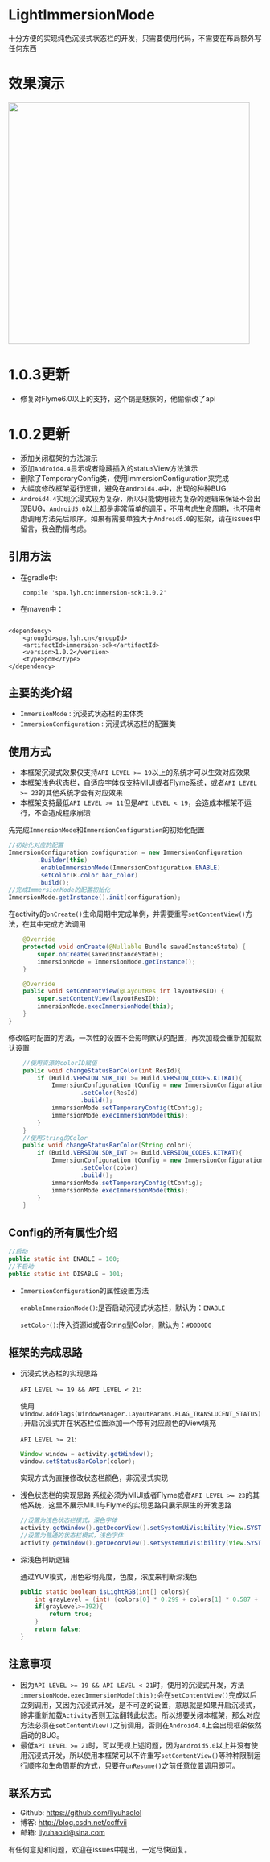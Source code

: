 # LightImmersionMode

十分方便的实现纯色沉浸式状态栏的开发，只需要使用代码，不需要在布局额外写任何东西

# 效果演示

<div><img src='https://github.com/liyuhaolol/LightImmersionMode/blob/master/pic/01.gif' width="480px"/></div>


# 1.0.3更新

- 修复对Flyme6.0以上的支持，这个锅是魅族的，他偷偷改了api

# 1.0.2更新

- 添加关闭框架的方法演示
- 添加`Android4.4`显示或者隐藏插入的statusView方法演示
- 删除了TemporaryConfig类，使用ImmersionConfiguration来完成
- 大幅度修改框架运行逻辑，避免在`Android4.4`中，出现的种种BUG
- `Android4.4`实现沉浸式较为复杂，所以只能使用较为复杂的逻辑来保证不会出现BUG，`Android5.0`以上都是非常简单的调用，不用考虑生命周期，也不用考虑调用方法先后顺序。如果有需要单独大于`Android5.0`的框架，请在issues中留言，我会酌情考虑。

## 引用方法

- 在gradle中:
```
    compile 'spa.lyh.cn:immersion-sdk:1.0.2'
```

- 在maven中：
```

<dependency>
	<groupId>spa.lyh.cn</groupId>
	<artifactId>immersion-sdk</artifactId>
	<version>1.0.2</version>
	<type>pom</type>
</dependency>
```

## 主要的类介绍

- `ImmersionMode` : 沉浸式状态栏的主体类
- `ImmersionConfiguration` : 沉浸式状态栏的配置类

## 使用方式

- 本框架沉浸式效果仅支持`API LEVEL >= 19`以上的系统才可以生效对应效果
- 本框架浅色状态栏，自适应字体仅支持MIUI或者Flyme系统，或者`API LEVEL >= 23`的其他系统才会有对应效果
- 本框架支持最低`API LEVEL >= 11`但是`API LEVEL < 19`，会造成本框架不运行，不会造成程序崩溃

先完成`ImmersionMode`和`ImmersionConfiguration`的初始化配置

```java
//初始化对应的配置
ImmersionConfiguration configuration = new ImmersionConfiguration
        .Builder(this)
        .enableImmersionMode(ImmersionConfiguration.ENABLE)
        .setColor(R.color.bar_color)
        .build();
//完成ImmersionMode的配置初始化
ImmersionMode.getInstance().init(configuration);
```
在activity的`onCreate()`生命周期中完成单例，并需要重写`setContentView()`方法，在其中完成方法调用

```java
    @Override
    protected void onCreate(@Nullable Bundle savedInstanceState) {
        super.onCreate(savedInstanceState);
        immersionMode = ImmersionMode.getInstance();
    }

    @Override
    public void setContentView(@LayoutRes int layoutResID) {
        super.setContentView(layoutResID);
        immersionMode.execImmersionMode(this);
    }
}
```

修改临时配置的方法，一次性的设置不会影响默认的配置，再次加载会重新加载默认设置

```java
    //使用资源的colorID赋值
    public void changeStatusBarColor(int ResId){
        if (Build.VERSION.SDK_INT >= Build.VERSION_CODES.KITKAT){
            ImmersionConfiguration tConfig = new ImmersionConfiguration.Builder(this)
                    .setColor(ResId)
                    .build();
            immersionMode.setTemporaryConfig(tConfig);
            immersionMode.execImmersionMode(this);
        }
    }
    //使用String的Color
    public void changeStatusBarColor(String color){
        if (Build.VERSION.SDK_INT >= Build.VERSION_CODES.KITKAT){
            ImmersionConfiguration tConfig = new ImmersionConfiguration.Builder(this)
                    .setColor(color)
                    .build();
            immersionMode.setTemporaryConfig(tConfig);
            immersionMode.execImmersionMode(this);
        }
    }
```

## Config的所有属性介绍

```java
//启动
public static int ENABLE = 100;
//不启动
public static int DISABLE = 101;
```

- `ImmersionConfiguration`的属性设置方法

    `enableImmersionMode()`:是否启动沉浸式状态栏，默认为：`ENABLE`

    `setColor()`:传入资源id或者String型Color，默认为：`#D0D0D0`

## 框架的完成思路

- 沉浸式状态栏的实现思路

    `API LEVEL >= 19 && API LEVEL < 21`:

    使用`window.addFlags(WindowManager.LayoutParams.FLAG_TRANSLUCENT_STATUS);`开启沉浸式并在状态栏位置添加一个带有对应颜色的View填充

    `API LEVEL >= 21`:
    ```java
    Window window = activity.getWindow();
    window.setStatusBarColor(color);
    ```
    实现方式为直接修改状态栏颜色，非沉浸式实现

- 浅色状态栏的实现思路
    系统必须为MIUI或者Flyme或者`API LEVEL >= 23`的其他系统，这里不展示MIUI与Flyme的实现思路只展示原生的开发思路

    ```java
    //设置为浅色状态栏模式，深色字体
    activity.getWindow().getDecorView().setSystemUiVisibility(View.SYSTEM_UI_FLAG_LIGHT_STATUS_BAR);
    //设置为普通的状态栏模式，浅色字体
    activity.getWindow().getDecorView().setSystemUiVisibility(View.SYSTEM_UI_FLAG_VISIBLE);
    ```
- 深浅色判断逻辑

    通过YUV模式，用色彩明亮度，色度，浓度来判断深浅色
    ```java
    public static boolean isLightRGB(int[] colors){
        int grayLevel = (int) (colors[0] * 0.299 + colors[1] * 0.587 + colors[2] * 0.114);
        if(grayLevel>=192){
            return true;
        }
        return false;
    }
    ```
## 注意事项

- 因为`API LEVEL >= 19 && API LEVEL < 21`时，使用的沉浸式开发，方法`immersionMode.execImmersionMode(this);`会在`setContentView()`完成以后立刻调用，又因为沉浸式开发，是不可逆的设置，意思就是如果开启沉浸式，除非重新加载`Activity`否则无法翻转此状态。所以想要关闭本框架，那么对应方法必须在`setContentView()`之前调用，否则在`Android4.4`上会出现框架依然启动的BUG。
- 最低`API LEVEL >= 21`时，可以无视上述问题，因为`Android5.0`以上并没有使用沉浸式开发，所以使用本框架可以不许重写`setContentView()`等种种限制运行顺序和生命周期的方式，只要在`onResume()`之前任意位置调用即可。


## 联系方式

- Github: https://github.com/liyuhaolol
- 博客: http://blog.csdn.net/ccffvii
- 邮箱: liyuhaoid@sina.com

有任何意见和问题，欢迎在issues中提出，一定尽快回复。
